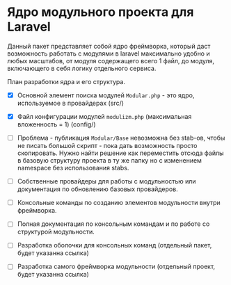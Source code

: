 # Ядро модульного проекта для Laravel

Данный пакет представляет собой ядро фреймворка, который даст возможность работать с модулями в laravel максимально удобно и любых масштабов, от модуля содержащего всего 1 файл, до модуля, включающего в себя логику отдельного сервиса.

План разработки ядра и его структура.


- [x] Основной элемент поиска модулей `Modular.php` - это ядро, используемое в провайдерах (src/)
- [x] Файл конфигурации модулей `modulizm.php` (максимальная вложенность = 1) (config/)
- [ ] Проблема - публикация `Modular/Base` невозможна без stab-ов, чтобы не писать большой скрипт - пока дать возможность просто скопировать. Нужно найти решение как переместить отсюда файлы в базовую структуру проекта в ту же папку но с изменением namespace без использования stabs.
- [ ] Собственные провайдеры для работы с модульностью или документация по обновлению базовых провайдеров.
- [ ] Консольные команды по созданию элементов модульности внутри фреймворка.
- [ ] Полная документация по консольным командам и по работе со структурой модульности.
- [ ] Разработка оболочки для консольных команд (отдельный пакет, будет указанна ссылка)
- [ ] Разработка самого фреймворка модульности (отдельный проект, будет указанна ссылка) 

 



